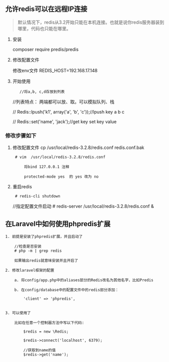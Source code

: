 ## 允许redis可以在远程IP连接

> 默认情况下，redis从3.2开始只能在本机连接。也就是说你redis服务器装到哪里，代码也只能在哪里。

1.  安装

	
	composer require predis/predis


  2. 修改配置文件

		修改env文件
			REDIS_HOST=192.168.17.148

  3. 开始使用

			//将a,b, c,d存放到列表
    	//列表特点： 两端都可以放、取。可以模拟队列、栈

    	// Redis::lpush('k1', array('a', 'b', 'c'));//lpush key a  b  c


    	// Redis::set('name', 'jack');//get key      set key value

### 修改步骤如下


1. 修改配置文件
	cp /usr/local/redis-3.2.8/redis.conf redis.conf.bak

		# vim  /usr/local/redis-3.2.8/redis.conf
	
			将bind 127.0.0.1 注释
	        
	        protected-mode yes  的 yes 改为 no

2. 重启redis

    	# redis-cli shutdown

     //指定配置文件启动
    	# redis-server /usr/local/redis-3.2.8/redis.conf &


## 在Laravel中如何使用phpredis扩展

	1. 前提是安装了phpredis扩展，并且启动了

		//检查是否安装
		# php -m | grep redis

		如果输出redis就意味安装并且开启了

    2. 修改laravel框架的配置

		a. 将config/app.php中的aliases部分的Redis改名为其他名字，比如Predis

		b. 在config/database中的配置文件中的redis部分添加：

			'client' => 'phpredis',


	3. 可以使用了

		比如在任意一个控制器方法中写以下代码:
	
			$redis = new \Redis;

			$redis->connect('localhost', 6379);

			//获取到name的值
			$redis->get('name');




			

			

  
